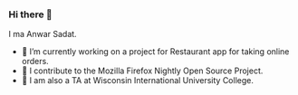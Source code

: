 ### Hi there 👋
I ma Anwar Sadat.

- 🔭 I’m currently working on a project for Restaurant app for taking online orders.
- 🌱 I contribute to the Mozilla Firefox Nightly Open Source Project.
- 🤵 I am also a TA at Wisconsin International University College.

<!--
**momokid/momokid** is a ✨ _special_ ✨ repository because its `README.md` (this file) appears on your GitHub profile.

Here are some ideas to get you started:

- 👯 I’m looking to collaborate on ...
- 🤔 I’m looking for help with ...
- 💬 Ask me about ...
- 📫 How to reach me: ...
- 😄 Pronouns: ...
- ⚡ Fun fact: ...
-->
